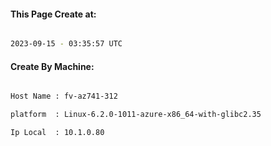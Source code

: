 
   
#### This Page Create at:

```bash

2023-09-15 - 03:35:57 UTC

```

#### Create By Machine:

```bash

Host Name : fv-az741-312

platform  : Linux-6.2.0-1011-azure-x86_64-with-glibc2.35

Ip Local  : 10.1.0.80

```

